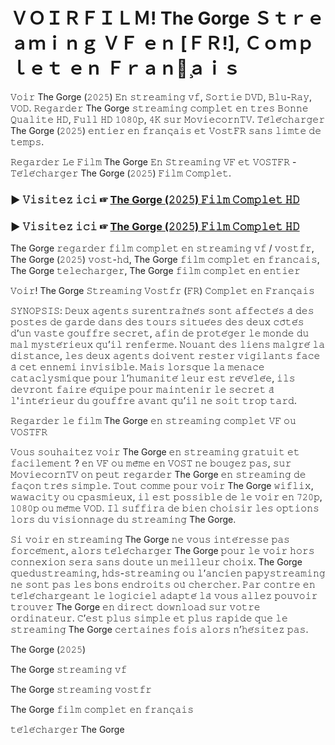 # ＶＯＩＲＦＩＬＭ! The Gorge Ｓｔｒｅａｍｉｎｇ ＶＦ ｅｎ [ＦＲ!], Ｃｏｍｐｌｅｔ ｅｎ Ｆｒａｎｃ̧ａｉｓ
𝚅𝚘𝚒𝚛 The Gorge (𝟸𝟶𝟸𝟻) 𝙴𝚗 𝚜𝚝𝚛𝚎𝚊𝚖𝚒𝚗𝚐 𝚟𝚏, 𝚂𝚘𝚛𝚝𝚒𝚎 𝙳𝚅𝙳, 𝙱𝚕𝚞-𝚁𝚊𝚢, 𝚅𝙾𝙳. 𝚁𝚎𝚐𝚊𝚛𝚍𝚎𝚛 The Gorge 𝚜𝚝𝚛𝚎𝚊𝚖𝚒𝚗𝚐 𝚌𝚘𝚖𝚙𝚕𝚎𝚝 𝚎𝚗 𝚝𝚛𝚎𝚜 𝙱𝚘𝚗𝚗𝚎 𝚀𝚞𝚊𝚕𝚒𝚝𝚎 𝙷𝙳, 𝙵𝚞𝚕𝚕 𝙷𝙳 𝟷𝟶𝟾𝟶𝚙, 𝟺𝙺 𝚜𝚞𝚛 𝙼𝚘𝚟𝚒𝚎𝚌𝚘𝚛𝚗𝚃𝚅. 𝚃𝚎́𝚕𝚎́𝚌𝚑𝚊𝚛𝚐𝚎𝚛 The Gorge (𝟸𝟶𝟸𝟻) 𝚎𝚗𝚝𝚒𝚎𝚛 𝚎𝚗 𝚏𝚛𝚊𝚗𝚌̧𝚊𝚒𝚜 𝚎𝚝 𝚅𝚘𝚜𝚝𝙵𝚁 𝚜𝚊𝚗𝚜 𝚕𝚒𝚖𝚝𝚎 𝚍𝚎 𝚝𝚎𝚖𝚙𝚜.

𝚁𝚎𝚐𝚊𝚛𝚍𝚎𝚛 𝙻𝚎 𝙵𝚒𝚕𝚖 The Gorge 𝙴𝚗 𝚂𝚝𝚛𝚎𝚊𝚖𝚒𝚗𝚐 𝚅𝙵 𝚎𝚝 𝚅𝙾𝚂𝚃𝙵𝚁 - 𝚃𝚎́𝚕𝚎́𝚌𝚑𝚊𝚛𝚐𝚎𝚛 The Gorge (𝟸𝟶𝟸𝟻) 𝙵𝚒𝚕𝚖 𝙲𝚘𝚖𝚙𝚕𝚎𝚝.

### ▶️ 𝚅𝚒𝚜𝚒𝚝𝚎𝚣 𝚒𝚌𝚒 ☞ [The Gorge (𝟸𝟶𝟸𝟻) 𝙵𝚒𝚕𝚖 𝙲𝚘𝚖𝚙𝚕𝚎𝚝 𝙷𝙳](https://t.co/9N40DPkA69)

### ▶️ 𝚅𝚒𝚜𝚒𝚝𝚎𝚣 𝚒𝚌𝚒 ☞ [The Gorge (𝟸𝟶𝟸𝟻) 𝙵𝚒𝚕𝚖 𝙲𝚘𝚖𝚙𝚕𝚎𝚝 𝙷𝙳](https://t.co/9N40DPkA69)

The Gorge 𝚛𝚎𝚐𝚊𝚛𝚍𝚎𝚛 𝚏𝚒𝚕𝚖 𝚌𝚘𝚖𝚙𝚕𝚎𝚝 𝚎𝚗 𝚜𝚝𝚛𝚎𝚊𝚖𝚒𝚗𝚐 𝚟𝚏 / 𝚟𝚘𝚜𝚝𝚏𝚛, The Gorge (𝟸𝟶𝟸𝟻) 𝚟𝚘𝚜𝚝-𝚑𝚍, The Gorge 𝚏𝚒𝚕𝚖 𝚌𝚘𝚖𝚙𝚕𝚎𝚝 𝚎𝚗 𝚏𝚛𝚊𝚗𝚌𝚊𝚒𝚜, The Gorge 𝚝𝚎𝚕𝚎𝚌𝚑𝚊𝚛𝚐𝚎𝚛, The Gorge 𝚏𝚒𝚕𝚖 𝚌𝚘𝚖𝚙𝚕𝚎𝚝 𝚎𝚗 𝚎𝚗𝚝𝚒𝚎𝚛

𝚅𝚘𝚒𝚛! The Gorge 𝚂𝚝𝚛𝚎𝚊𝚖𝚒𝚗𝚐 𝚅𝚘𝚜𝚝𝚏𝚛 (𝙵𝚁) 𝙲𝚘𝚖𝚙𝚕𝚎𝚝 𝚎𝚗 𝙵𝚛𝚊𝚗𝚌̧𝚊𝚒𝚜

𝚂𝚈𝙽𝙾𝙿𝚂𝙸𝚂: 𝙳𝚎𝚞𝚡 𝚊𝚐𝚎𝚗𝚝𝚜 𝚜𝚞𝚛𝚎𝚗𝚝𝚛𝚊𝚒̂𝚗𝚎́𝚜 𝚜𝚘𝚗𝚝 𝚊𝚏𝚏𝚎𝚌𝚝𝚎́𝚜 𝚊̀ 𝚍𝚎𝚜 𝚙𝚘𝚜𝚝𝚎𝚜 𝚍𝚎 𝚐𝚊𝚛𝚍𝚎 𝚍𝚊𝚗𝚜 𝚍𝚎𝚜 𝚝𝚘𝚞𝚛𝚜 𝚜𝚒𝚝𝚞𝚎́𝚎𝚜 𝚍𝚎𝚜 𝚍𝚎𝚞𝚡 𝚌𝚘̂𝚝𝚎́𝚜 𝚍’𝚞𝚗 𝚟𝚊𝚜𝚝𝚎 𝚐𝚘𝚞𝚏𝚏𝚛𝚎 𝚜𝚎𝚌𝚛𝚎𝚝, 𝚊𝚏𝚒𝚗 𝚍𝚎 𝚙𝚛𝚘𝚝𝚎́𝚐𝚎𝚛 𝚕𝚎 𝚖𝚘𝚗𝚍𝚎 𝚍𝚞 𝚖𝚊𝚕 𝚖𝚢𝚜𝚝𝚎́𝚛𝚒𝚎𝚞𝚡 𝚚𝚞’𝚒𝚕 𝚛𝚎𝚗𝚏𝚎𝚛𝚖𝚎. 𝙽𝚘𝚞𝚊𝚗𝚝 𝚍𝚎𝚜 𝚕𝚒𝚎𝚗𝚜 𝚖𝚊𝚕𝚐𝚛𝚎́ 𝚕𝚊 𝚍𝚒𝚜𝚝𝚊𝚗𝚌𝚎, 𝚕𝚎𝚜 𝚍𝚎𝚞𝚡 𝚊𝚐𝚎𝚗𝚝𝚜 𝚍𝚘𝚒𝚟𝚎𝚗𝚝 𝚛𝚎𝚜𝚝𝚎𝚛 𝚟𝚒𝚐𝚒𝚕𝚊𝚗𝚝𝚜 𝚏𝚊𝚌𝚎 𝚊̀ 𝚌𝚎𝚝 𝚎𝚗𝚗𝚎𝚖𝚒 𝚒𝚗𝚟𝚒𝚜𝚒𝚋𝚕𝚎. 𝙼𝚊𝚒𝚜 𝚕𝚘𝚛𝚜𝚚𝚞𝚎 𝚕𝚊 𝚖𝚎𝚗𝚊𝚌𝚎 𝚌𝚊𝚝𝚊𝚌𝚕𝚢𝚜𝚖𝚒𝚚𝚞𝚎 𝚙𝚘𝚞𝚛 𝚕’𝚑𝚞𝚖𝚊𝚗𝚒𝚝𝚎́ 𝚕𝚎𝚞𝚛 𝚎𝚜𝚝 𝚛𝚎́𝚟𝚎́𝚕𝚎́𝚎, 𝚒𝚕𝚜 𝚍𝚎𝚟𝚛𝚘𝚗𝚝 𝚏𝚊𝚒𝚛𝚎 𝚎́𝚚𝚞𝚒𝚙𝚎 𝚙𝚘𝚞𝚛 𝚖𝚊𝚒𝚗𝚝𝚎𝚗𝚒𝚛 𝚕𝚎 𝚜𝚎𝚌𝚛𝚎𝚝 𝚊̀ 𝚕'𝚒𝚗𝚝𝚎́𝚛𝚒𝚎𝚞𝚛 𝚍𝚞 𝚐𝚘𝚞𝚏𝚏𝚛𝚎 𝚊𝚟𝚊𝚗𝚝 𝚚𝚞’𝚒𝚕 𝚗𝚎 𝚜𝚘𝚒𝚝 𝚝𝚛𝚘𝚙 𝚝𝚊𝚛𝚍.

𝚁𝚎𝚐𝚊𝚛𝚍𝚎𝚛 𝚕𝚎 𝚏𝚒𝚕𝚖 The Gorge 𝚎𝚗 𝚜𝚝𝚛𝚎𝚊𝚖𝚒𝚗𝚐 𝚌𝚘𝚖𝚙𝚕𝚎𝚝 𝚅𝙵 𝚘𝚞 𝚅𝙾𝚂𝚃𝙵𝚁

𝚅𝚘𝚞𝚜 𝚜𝚘𝚞𝚑𝚊𝚒𝚝𝚎𝚣 𝚟𝚘𝚒𝚛 The Gorge 𝚎𝚗 𝚜𝚝𝚛𝚎𝚊𝚖𝚒𝚗𝚐 𝚐𝚛𝚊𝚝𝚞𝚒𝚝 𝚎𝚝 𝚏𝚊𝚌𝚒𝚕𝚎𝚖𝚎𝚗𝚝 ? 𝚎𝚗 𝚅𝙵 𝚘𝚞 𝚖𝚎̂𝚖𝚎 𝚎𝚗 𝚅𝙾𝚂𝚃 𝚗𝚎 𝚋𝚘𝚞𝚐𝚎𝚣 𝚙𝚊𝚜, 𝚜𝚞𝚛 𝙼𝚘𝚟𝚒𝚎𝚌𝚘𝚛𝚗𝚃𝚅 𝚘𝚗 𝚙𝚎𝚞𝚝 𝚛𝚎𝚐𝚊𝚛𝚍𝚎𝚛 The Gorge 𝚎𝚗 𝚜𝚝𝚛𝚎𝚊𝚖𝚒𝚗𝚐 𝚍𝚎 𝚏𝚊𝚌̧𝚘𝚗 𝚝𝚛𝚎̀𝚜 𝚜𝚒𝚖𝚙𝚕𝚎. 𝚃𝚘𝚞𝚝 𝚌𝚘𝚖𝚖𝚎 𝚙𝚘𝚞𝚛 𝚟𝚘𝚒𝚛 The Gorge 𝚠𝚒𝚏𝚕𝚒𝚡, 𝚠𝚊𝚠𝚊𝚌𝚒𝚝𝚢 𝚘𝚞 𝚌𝚙𝚊𝚜𝚖𝚒𝚎𝚞𝚡, 𝚒𝚕 𝚎𝚜𝚝 𝚙𝚘𝚜𝚜𝚒𝚋𝚕𝚎 𝚍𝚎 𝚕𝚎 𝚟𝚘𝚒𝚛 𝚎𝚗 𝟽𝟸𝟶𝚙, 𝟷𝟶𝟾𝟶𝚙 𝚘𝚞 𝚖𝚎̂𝚖𝚎 𝚅𝙾𝙳. 𝙸𝚕 𝚜𝚞𝚏𝚏𝚒𝚛𝚊 𝚍𝚎 𝚋𝚒𝚎𝚗 𝚌𝚑𝚘𝚒𝚜𝚒𝚛 𝚕𝚎𝚜 𝚘𝚙𝚝𝚒𝚘𝚗𝚜 𝚕𝚘𝚛𝚜 𝚍𝚞 𝚟𝚒𝚜𝚒𝚘𝚗𝚗𝚊𝚐𝚎 𝚍𝚞 𝚜𝚝𝚛𝚎𝚊𝚖𝚒𝚗𝚐 The Gorge.

𝚂𝚒 𝚟𝚘𝚒𝚛 𝚎𝚗 𝚜𝚝𝚛𝚎𝚊𝚖𝚒𝚗𝚐 The Gorge 𝚗𝚎 𝚟𝚘𝚞𝚜 𝚒𝚗𝚝𝚎́𝚛𝚎𝚜𝚜𝚎 𝚙𝚊𝚜 𝚏𝚘𝚛𝚌𝚎́𝚖𝚎𝚗𝚝, 𝚊𝚕𝚘𝚛𝚜 𝚝𝚎́𝚕𝚎́𝚌𝚑𝚊𝚛𝚐𝚎𝚛 The Gorge 𝚙𝚘𝚞𝚛 𝚕𝚎 𝚟𝚘𝚒𝚛 𝚑𝚘𝚛𝚜 𝚌𝚘𝚗𝚗𝚎𝚡𝚒𝚘𝚗 𝚜𝚎𝚛𝚊 𝚜𝚊𝚗𝚜 𝚍𝚘𝚞𝚝𝚎 𝚞𝚗 𝚖𝚎𝚒𝚕𝚕𝚎𝚞𝚛 𝚌𝚑𝚘𝚒𝚡. The Gorge 𝚚𝚞𝚎𝚍𝚞𝚜𝚝𝚛𝚎𝚊𝚖𝚒𝚗𝚐, 𝚑𝚍𝚜-𝚜𝚝𝚛𝚎𝚊𝚖𝚒𝚗𝚐 𝚘𝚞 𝚕’𝚊𝚗𝚌𝚒𝚎𝚗 𝚙𝚊𝚙𝚢𝚜𝚝𝚛𝚎𝚊𝚖𝚒𝚗𝚐 𝚗𝚎 𝚜𝚘𝚗𝚝 𝚙𝚊𝚜 𝚕𝚎𝚜 𝚋𝚘𝚗𝚜 𝚎𝚗𝚍𝚛𝚘𝚒𝚝𝚜 𝚘𝚞̀ 𝚌𝚑𝚎𝚛𝚌𝚑𝚎𝚛. 𝙿𝚊𝚛 𝚌𝚘𝚗𝚝𝚛𝚎 𝚎𝚗 𝚝𝚎́𝚕𝚎́𝚌𝚑𝚊𝚛𝚐𝚎𝚊𝚗𝚝 𝚕𝚎 𝚕𝚘𝚐𝚒𝚌𝚒𝚎𝚕 𝚊𝚍𝚊𝚙𝚝𝚎́ 𝚕𝚊̀ 𝚟𝚘𝚞𝚜 𝚊𝚕𝚕𝚎𝚣 𝚙𝚘𝚞𝚟𝚘𝚒𝚛 𝚝𝚛𝚘𝚞𝚟𝚎𝚛 The Gorge 𝚎𝚗 𝚍𝚒𝚛𝚎𝚌𝚝 𝚍𝚘𝚠𝚗𝚕𝚘𝚊𝚍 𝚜𝚞𝚛 𝚟𝚘𝚝𝚛𝚎 𝚘𝚛𝚍𝚒𝚗𝚊𝚝𝚎𝚞𝚛. 𝙲’𝚎𝚜𝚝 𝚙𝚕𝚞𝚜 𝚜𝚒𝚖𝚙𝚕𝚎 𝚎𝚝 𝚙𝚕𝚞𝚜 𝚛𝚊𝚙𝚒𝚍𝚎 𝚚𝚞𝚎 𝚕𝚎 𝚜𝚝𝚛𝚎𝚊𝚖𝚒𝚗𝚐 The Gorge 𝚌𝚎𝚛𝚝𝚊𝚒𝚗𝚎𝚜 𝚏𝚘𝚒𝚜 𝚊𝚕𝚘𝚛𝚜 𝚗’𝚑𝚎́𝚜𝚒𝚝𝚎𝚣 𝚙𝚊𝚜.

The Gorge (𝟸𝟶𝟸𝟻)

The Gorge 𝚜𝚝𝚛𝚎𝚊𝚖𝚒𝚗𝚐 𝚟𝚏

The Gorge 𝚜𝚝𝚛𝚎𝚊𝚖𝚒𝚗𝚐 𝚟𝚘𝚜𝚝𝚏𝚛

The Gorge 𝚏𝚒𝚕𝚖 𝚌𝚘𝚖𝚙𝚕𝚎𝚝 𝚎𝚗 𝚏𝚛𝚊𝚗𝚌̧𝚊𝚒𝚜

𝚝𝚎́𝚕𝚎́𝚌𝚑𝚊𝚛𝚐𝚎𝚛 The Gorge
